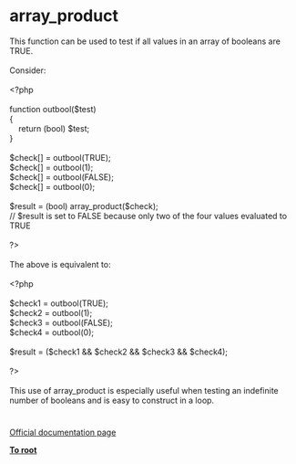 # array_product




<div class="phpcode"><span class="html">
This function can be used to test if all values in an array of booleans are TRUE.<br><br>Consider:<br><br><span class="default">&lt;?php<br><br></span><span class="keyword">function </span><span class="default">outbool</span><span class="keyword">(</span><span class="default">$test</span><span class="keyword">)<br>{<br>&#xA0; &#xA0; return (bool) </span><span class="default">$test</span><span class="keyword">;<br>}<br><br></span><span class="default">$check</span><span class="keyword">[] = </span><span class="default">outbool</span><span class="keyword">(</span><span class="default">TRUE</span><span class="keyword">);<br></span><span class="default">$check</span><span class="keyword">[] = </span><span class="default">outbool</span><span class="keyword">(</span><span class="default">1</span><span class="keyword">);<br></span><span class="default">$check</span><span class="keyword">[] = </span><span class="default">outbool</span><span class="keyword">(</span><span class="default">FALSE</span><span class="keyword">);<br></span><span class="default">$check</span><span class="keyword">[] = </span><span class="default">outbool</span><span class="keyword">(</span><span class="default">0</span><span class="keyword">);<br><br></span><span class="default">$result </span><span class="keyword">= (bool) </span><span class="default">array_product</span><span class="keyword">(</span><span class="default">$check</span><span class="keyword">);<br></span><span class="comment">// $result is set to FALSE because only two of the four values evaluated to TRUE<br><br></span><span class="default">?&gt;<br></span><br>The above is equivalent to:<br><br><span class="default">&lt;?php<br><br>$check1 </span><span class="keyword">= </span><span class="default">outbool</span><span class="keyword">(</span><span class="default">TRUE</span><span class="keyword">);<br></span><span class="default">$check2 </span><span class="keyword">= </span><span class="default">outbool</span><span class="keyword">(</span><span class="default">1</span><span class="keyword">);<br></span><span class="default">$check3 </span><span class="keyword">= </span><span class="default">outbool</span><span class="keyword">(</span><span class="default">FALSE</span><span class="keyword">);<br></span><span class="default">$check4 </span><span class="keyword">= </span><span class="default">outbool</span><span class="keyword">(</span><span class="default">0</span><span class="keyword">);<br><br></span><span class="default">$result </span><span class="keyword">= (</span><span class="default">$check1 </span><span class="keyword">&amp;&amp; </span><span class="default">$check2 </span><span class="keyword">&amp;&amp; </span><span class="default">$check3 </span><span class="keyword">&amp;&amp; </span><span class="default">$check4</span><span class="keyword">);<br><br></span><span class="default">?&gt;<br></span><br>This use of array_product is especially useful when testing an indefinite number of booleans and is easy to construct in a loop.</span>
</div>
  

#

[Official documentation page](https://www.php.net/manual/en/function.array-product.php)

**[To root](/README.md)**